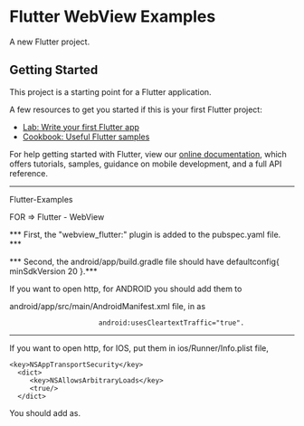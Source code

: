 # Flutter WebView Examples

A new Flutter project.

## Getting Started

This project is a starting point for a Flutter application.

A few resources to get you started if this is your first Flutter project:

- [Lab: Write your first Flutter app](https://flutter.dev/docs/get-started/codelab)
- [Cookbook: Useful Flutter samples](https://flutter.dev/docs/cookbook)

For help getting started with Flutter, view our
[online documentation](https://flutter.dev/docs), which offers tutorials,
samples, guidance on mobile development, and a full API reference.

******************************************************************************************************

Flutter-Examples

FOR => Flutter - WebView

*** First, the "webview_flutter:" plugin is added to the pubspec.yaml file. ***

*** Second, the android/app/build.gradle file should have defaultconfig{ minSdkVersion 20 }.***

If you want to open http, for ANDROID you should add them to

android/app/src/main/AndroidManifest.xml file, in as

                          android:usesCleartextTraffic="true".
******************************************************************************************************

If you want to open http, for IOS, put them in ios/Runner/Info.plist file,

    <key>NSAppTransportSecurity</key>
      <dict>
         <key>NSAllowsArbitraryLoads</key>
         <true/>
      </dict>
      
You should add as.

